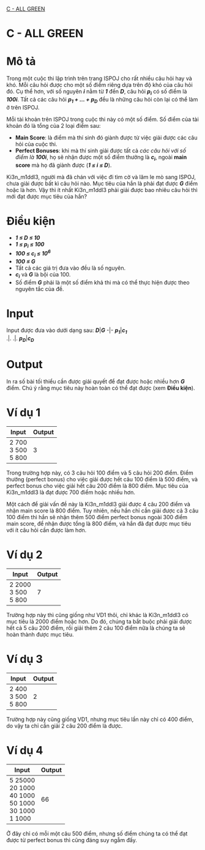 [C - ALL GREEN](https://atcoder.jp/contests/ABC104/tasks/abc104_c)

# C - ALL GREEN

# Mô tả

Trong một cuộc thi lập trình trên trang ISPOJ cho rất nhiều câu hỏi hay và khó. Mỗi câu hỏi được cho một số điểm riêng dựa trên độ khó của câu hỏi đó. Cụ thể hơn, với số nguyên **_i_** nằm từ **_1_** đến **_D_**, câu hỏi **_p<sub>i</sub>_** có số điểm là **_100i_**. Tất cả các câu hỏi **_p<sub>1</sub> + ... + p<sub>D</sub>_** đều là những câu hỏi còn lại có thể làm ở trên ISPOJ.

Mỗi tài khoản trên ISPOJ trong cuộc thi này có một số điểm. Số điểm của tài khoản đó là tổng của 2 loại điểm sau:

- **Main Score**: là điểm mà thí sinh đó giành được từ việc giải được các câu hỏi của cuộc thi.
- **Perfect Bonuses**: khi mà thí sinh giải được tất cả _các câu hỏi với số điểm là_ **_100i_**, họ sẽ nhận được một số điểm thưởng là **_c<sub>i</sub>_**, ngoài **main score** mà họ đã giành được (**_1 ≤ i ≤ D_**).

Ki3n\_m1ddl3, người mà đã chán với việc đi tìm cờ và lăm le mò sang ISPOJ, chưa giải được bất kì câu hỏi nào. Mục tiêu của hắn là phải đạt được **_G_** điểm hoặc là hơn. Vậy thì ít nhất Ki3n\_m1ddl3 phải giải được bao nhiêu câu hỏi thì mới đạt được mục tiêu của hắn?

# Điều kiện

  - **_1 ≤ D ≤ 10_**
  - **_1 ≤ p<sub>i</sub> ≤ 100_**
  - **_100 ≤ c<sub>i</sub> ≤ 10<sup>6</sup>_**
  - **_100 ≤ G_**
  - Tất cả các giá trị đưa vào đều là số nguyên.
  - **_c<sub>i</sub>_** và **_G_** là bội của 100.
  - Số điểm **_G_** phải là một số điểm khả thi mà có thể thực hiện được theo nguyên tắc của đề.

# Input

Input được đưa vào dưới dạng sau:
**_D_**|**_G_**
-|-
**_p<sub>1</sub>_**|**_c<sub>1</sub>_**  
.|.
.|.
**_p<sub>D</sub>_**|**_c<sub>D</sub>_**

# Output

In ra số bài tối thiểu cần được giải quyết để đạt được hoặc nhiều hơn **_G_** điểm. Chú ý rằng mục tiêu này hoàn toàn có thể đạt được (xem **Điều kiện**).

# Ví dụ 1

| Input                     | Output |
| ------------------------- | ------ |
| 2 700<br/>3 500<br/>5 800 | 3      |

Trong trường hợp này, có 3 câu hỏi 100 điểm và 5 câu hỏi 200 điểm. Điểm thưởng (perfect bonus) cho việc giải được hết câu 100 điểm là 500 điểm, và perfect bonus cho việc giải hết câu 200 điểm là 800 điểm. Mục tiêu của Ki3n\_m1ddl3 là đạt được 700 điểm hoặc nhiều hơn.

Một cách để giải vấn đề này là Ki3n\_m1ddl3 giải được 4 câu 200 điểm và nhận main score là 800 điểm. Tuy nhiên, nếu hắn chỉ cần giải được cả 3 câu 100 điểm thì hắn sẽ nhận thêm 500 điểm perfect bonus ngoài 300 điểm main score, để nhận được tổng là 800 điểm, và hắn đã đạt được mục tiêu với ít câu hỏi cần được làm hơn.

# Ví dụ 2

| Input                      | Output |
| -------------------------- | ------ |
| 2 2000<br/>3 500<br/>5 800 | 7      |

Trường hợp này thì cũng giống như VD1 thôi, chỉ khác là Ki3n\_m1ddl3 có mục tiêu là 2000 điểm hoặc hơn. Do đó, chúng ta bắt buộc phải giải được hết cả 5 câu 200 điểm, rồi giải thêm 2 câu 100 điểm nữa là chúng ta sẽ hoàn thành được mục tiêu.

# Ví dụ 3

| Input                     | Output |
| ------------------------- | ------ |
| 2 400<br/>3 500<br/>5 800 | 2      |

Trường hợp này cũng giống VD1, nhưng mục tiêu lần này chỉ có 400 điểm, do vậy ta chỉ cần giải 2 câu 200 điểm là được.

# Ví dụ 4

| Input                                                              | Output |
| ------------------------------------------------------------------ | ------ |
| 5 25000<br/>20 1000<br/>40 1000<br/>50 1000<br/>30 1000<br/>1 1000 | 66     |

Ở đây chỉ có mỗi một câu 500 điểm, nhưng số điểm chúng ta có thể đạt được từ perfect bonus thì cũng đáng suy ngẫm đấy.
